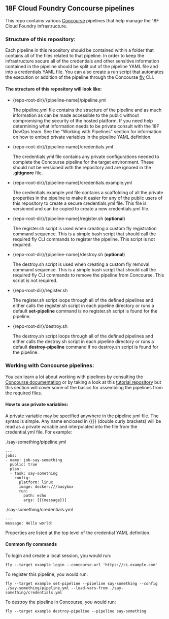 ## 18F Cloud Foundry Concourse pipelines

This repo contains various [Concourse](http://concourse.ci/) pipelines that help
manage the 18F Cloud Foundry infrastructure.


### Structure of this repository:

Each pipeline in this repository should be contained within a folder that
contains all of the files related to that pipeline.  In order to keep the
infrastructure secure all of the credentials and other sensitive information
contained in the pipeline should be split out of the pipeline YAML file and
into a credentials YAML file.  You can also create a run script that automates
the execution or addition of the pipeline through the Concourse
[fly](http://concourse.ci/fly-cli.html) CLI.


#### The structure of this repository will look like:

* {repo-root-dir}/{pipeline-name}/pipeline.yml

    The pipeline.yml file contains the structure of the pipeline and as much
    information as can be made accessible to the public without compromising the
    security of the hosted platform.  If you need help determining what
    information needs to be private consult with the 18F DevOps team.  See the
    "Working with Pipelines" section for information on how to embed private
    variables in the pipeline YAML definition.

* {repo-root-dir}/{pipeline-name}/credentials.yml

  The credentials.yml file contains any private configurations needed to
  complete the Concourse pipeline for the target environment.  These should not
  be versioned with the repository and are ignored in the **.gitignore** file.

* {repo-root-dir}/{pipeline-name}/credentials.example.yml

  The credentials.example.yml file contains a scaffolding of all the private
  properties in the pipeline to make it easier for any of the public users of
  this repository to create a secure credentials.yml file.  This file is
  versioned and can be copied to create a new credentials.yml file.

* {repo-root-dir}/{pipeline-name}/register.sh (**optional**)

  The register.sh script is used when creating a custom fly registration command
  sequence.  This is a simple bash script that should call the required fly CLI
  commands to register the pipeline.  This script is not required.

* {repo-root-dir}/{pipeline-name}/destroy.sh (**optional**)

  The destroy.sh script is used when creating a custom fly removal command
  sequence.  This is a simple bash script that should call the required fly CLI
  commands to remove the pipeline from Concourse.  This script is not required.

* {repo-root-dir}/register.sh

  The register.sh script loops through all of the defined pipelines and either
  calls the register.sh script in each pipeline directory or runs a default
  **set-pipeline** command is no register.sh script is found for the pipeline.

* {repo-root-dir}/destroy.sh

  The destroy.sh script loops through all of the defined pipelines and either
  calls the destroy.sh script in each pipeline directory or runs a default
  **destroy-pipeline** command if no destroy.sh script is found for the pipeline.


### Working with Concourse pipelines:

You can learn a lot about working with pipelines by consulting the
[Concourse documentation](http://concourse.ci/) or by taking a look at this
[tutorial repository](https://github.com/starkandwayne/concourse-tutorial) but
this section will cover some of the basics for assembling the pipelines from
the required files.

#### How to use private variables:

A private variable may be specified anywhere in the pipeline.yml file.  The
syntax is simple.  Any name enclosed in {{}} (double curly brackets) will be
read as a private variable and interpolated into the file from the
credential.yml file.  For example:

./say-something/pipeline.yml

    ---
    jobs:
    - name: job-say-something
      public: true
      plan:
      - task: say-something
        config:
          platform: linux
          image: docker:///busybox
          run:
            path: echo
            args: [{{message}}]


./say-something/credentials.yml

    ---
    message: Hello world!


Properties are listed at the top level of the credential YAML definition.


#### Common fly commands

To login and create a local session, you would run:

    fly --target example login --concourse-url 'https://ci.example.com'


To register this pipeline, you would run:

    fly --target example set-pipeline --pipeline say-something --config ./say-something/pipeline.yml --load-vars-from ./say-something/credentials.yml


To destroy the pipeline in Concourse, you would run:

    fly --target example destroy-pipeline --pipeline say-something
